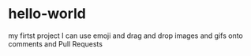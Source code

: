 # hello-world
my firtst project
I can use emoji and drag and drop images and gifs onto comments and Pull Requests
